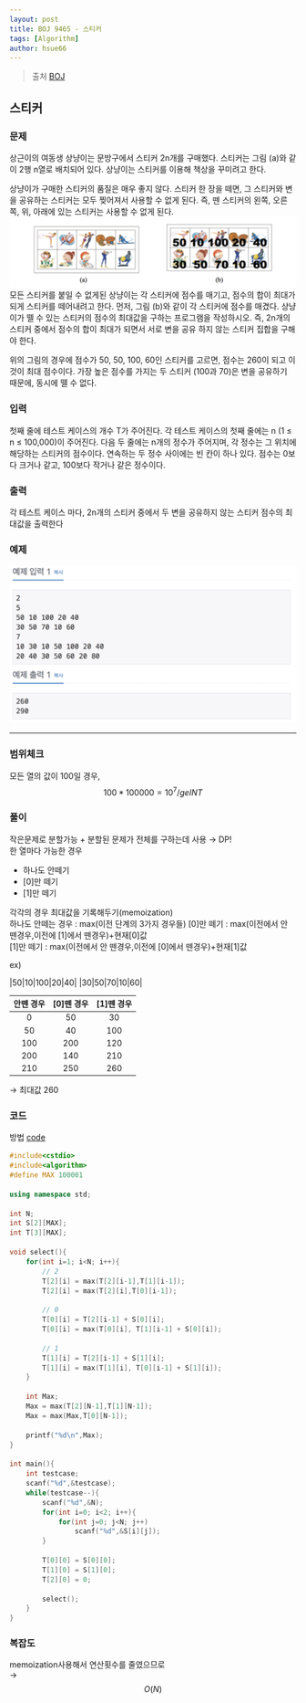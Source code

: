 ```yaml
---
layout: post
title: BOJ 9465 - 스티커
tags: [Algorithm]
author: hsue66 
---
```


> 출처 [BOJ](https://www.acmicpc.net/problem/9465)

스티커 
--------------
### 문제
상근이의 여동생 상냥이는 문방구에서 스티커 2n개를 구매했다. 스티커는 그림 (a)와 같이 2행 n열로 배치되어 있다. 상냥이는 스티커를 이용해 책상을 꾸미려고 한다.

상냥이가 구매한 스티커의 품질은 매우 좋지 않다. 스티커 한 장을 떼면, 그 스티커와 변을 공유하는 스티커는 모두 찢어져서 사용할 수 없게 된다. 즉, 뗀 스티커의 왼쪽, 오른쪽, 위, 아래에 있는 스티커는 사용할 수 없게 된다.
![예시](/assets/img/postimg/boj9465p.png)
모든 스티커를 붙일 수 없게된 상냥이는 각 스티커에 점수를 매기고, 점수의 합이 최대가 되게 스티커를 떼어내려고 한다. 먼저, 그림 (b)와 같이 각 스티커에 점수를 매겼다. 상냥이가 뗄 수 있는 스티커의 점수의 최대값을 구하는 프로그램을 작성하시오. 즉, 2n개의 스티커 중에서 점수의 합이 최대가 되면서 서로 변을 공유 하지 않는 스티커 집합을 구해야 한다.

위의 그림의 경우에 점수가 50, 50, 100, 60인 스티커를 고르면, 점수는 260이 되고 이 것이 최대 점수이다. 가장 높은 점수를 가지는 두 스티커 (100과 70)은 변을 공유하기 때문에, 동시에 뗄 수 없다.
### 입력
첫째 줄에 테스트 케이스의 개수 T가 주어진다. 각 테스트 케이스의 첫째 줄에는 n (1 ≤ n ≤ 100,000)이 주어진다. 다음 두 줄에는 n개의 정수가 주어지며, 각 정수는 그 위치에 해당하는 스티커의 점수이다. 연속하는 두 정수 사이에는 빈 칸이 하나 있다. 점수는 0보다 크거나 같고, 100보다 작거나 같은 정수이다.
### 출력
각 테스트 케이스 마다, 2n개의 스티커 중에서 두 변을 공유하지 않는 스티커 점수의 최대값을 출력한다
### 예제 
![문제](/assets/img/postimg/boj9465.png)

* * *
### 범위체크
모든 열의 값이 100일 경우, $$100*100000 = 10^{7} /ge INT$$
### 풀이
작은문제로 분할가능 + 분할된 문제가 전체를 구하는데 사용 → DP!  
한 열마다 가능한 경우  
- 하나도 안떼기   
- [0]만 떼기  
- [1]만 떼기  

각각의 경우 최대값을 기록해두기(memoization)  
하나도 안떼는 경우 : max(이전 단계의 3가지 경우들)
[0]만 떼기 : max(이전에서 안 뗀경우,이전에 [1]에서 뗀경우)+현재[0]값  
[1]만 떼기 : max(이전에서 안 뗀경우,이전에 [0]에서 뗀경우)+현재[1]값  

ex) 

|50|10|100|20|40|
|30|50|70|10|60|

|안뗀 경우| [0]뗀 경우|[1]뗀 경우|
|:---:|:---:|:---:|
| 0 | 50 | 30|
| 50 | 40 | 100|
| 100 | 200 | 120|
| 200 | 140 | 210|
| 210 | 250 | 260|

→ 최대값 260

### 코드
방법 [code](https://github.com/Hsue66/Algo/blob/master/BOJ/n9465.cpp)
```cpp
#include<cstdio>
#include<algorithm>
#define MAX 100001

using namespace std;

int N;
int S[2][MAX];
int T[3][MAX];

void select(){
	for(int i=1; i<N; i++){
		// 2
		T[2][i] = max(T[2][i-1],T[1][i-1]);
		T[2][i] = max(T[2][i],T[0][i-1]);

		// 0
		T[0][i] = T[2][i-1] + S[0][i];
		T[0][i] = max(T[0][i], T[1][i-1] + S[0][i]);

		// 1
		T[1][i] = T[2][i-1] + S[1][i];
		T[1][i] = max(T[1][i], T[0][i-1] + S[1][i]);
	}

	int Max;
	Max = max(T[2][N-1],T[1][N-1]);
	Max = max(Max,T[0][N-1]);

	printf("%d\n",Max);
}

int main(){
	int testcase;
	scanf("%d",&testcase);
	while(testcase--){
		scanf("%d",&N);
		for(int i=0; i<2; i++){
			for(int j=0; j<N; j++)
				scanf("%d",&S[i][j]);
		}

		T[0][0] = S[0][0];
		T[1][0] = S[1][0];
		T[2][0] = 0;

		select();
	}
}
```
### 복잡도
memoization사용해서 연산횟수를 줄였으므로   
→ $$O(N)$$ 
